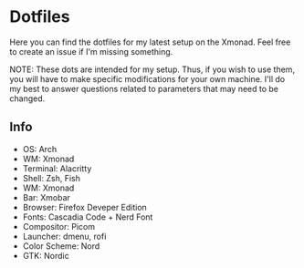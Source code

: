 # Dotfiles
Here you can find the dotfiles for my latest setup on the Xmonad. Feel free to create an issue if I'm missing something.

NOTE: These dots are intended for my setup. Thus, if you wish to use them, you will have to make specific modifications for your own machine. I'll do my best to answer questions related to parameters that may need to be changed.
## Info
- OS: Arch
- WM: Xmonad
- Terminal: Alacritty
- Shell: Zsh, Fish
- WM: Xmonad
- Bar: Xmobar
- Browser: Firefox Deveper Edition
- Fonts: Cascadia Code + Nerd Font
- Compositor: Picom
- Launcher: dmenu, rofi
- Color Scheme: Nord
- GTK: Nordic
